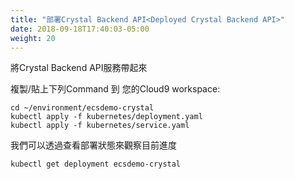 ```yaml
---
title: "部署Crystal Backend API<Deployed Crystal Backend API>"
date: 2018-09-18T17:40:03-05:00
weight: 20
---
```


<!---Let’s bring up the Crystal Backend API!<br>--->
將Crystal Backend API服務帶起來

<!---Copy/Paste the following commands into your Cloud9 workspace:<br>--->
複製/貼上下列Command 到 您的Cloud9 workspace:
```
cd ~/environment/ecsdemo-crystal
kubectl apply -f kubernetes/deployment.yaml
kubectl apply -f kubernetes/service.yaml
```

<!---We can watch the progress by looking at the deployment status:<br>--->
我們可以透過查看部署狀態來觀察目前進度
```
kubectl get deployment ecsdemo-crystal
```
